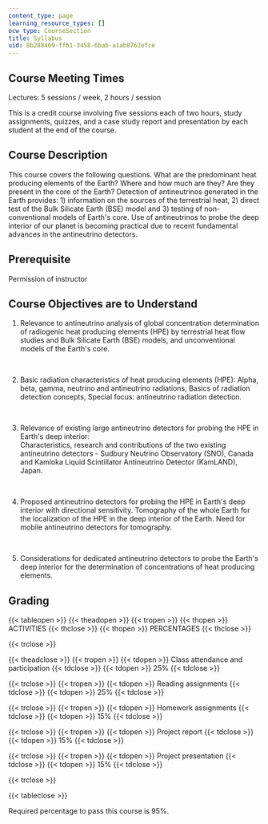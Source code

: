 ```yaml
---
content_type: page
learning_resource_types: []
ocw_type: CourseSection
title: Syllabus
uid: 8b288469-ffb1-3458-6bab-a1ab8762efce
---
```


Course Meeting Times
--------------------

Lectures: 5 sessions / week, 2 hours / session

This is a credit course involving five sessions each of two hours, study assignments, quizzes, and a case study report and presentation by each student at the end of the course.

Course Description
------------------

This course covers the following questions. What are the predominant heat producing elements of the Earth? Where and how much are they? Are they present in the core of the Earth? Detection of antineutrinos generated in the Earth provides: 1) information on the sources of the terrestrial heat, 2) direct test of the Bulk Silicate Earth (BSE) model and 3) testing of non-conventional models of Earth's core. Use of antineutrinos to probe the deep interior of our planet is becoming practical due to recent fundamental advances in the antineutrino detectors.

Prerequisite
------------

Permission of instructor

Course Objectives are to Understand
-----------------------------------

1.  Relevance to antineutrino analysis of global concentration determination of radiogenic heat producing elements (HPE) by terrestrial heat flow studies and Bulk Silicate Earth (BSE) models, and unconventional models of the Earth's core.  
      
     
2.  Basic radiation characteristics of heat producing elements (HPE): Alpha, beta, gamma, neutrino and antineutrino radiations, Basics of radiation detection concepts, Special focus: antineutrino radiation detection.  
      
     
3.  Relevance of existing large antineutrino detectors for probing the HPE in Earth's deep interior:  
    Characteristics, research and contributions of the two existing antineutrino detectors - Sudbury Neutrino Observatory (SNO), Canada and Kamioka Liquid Scintillator Antineutrino Detector (KamLAND), Japan.  
      
     
4.  Proposed antineutrino detectors for probing the HPE in Earth's deep interior with directional sensitivity. Tomography of the whole Earth for the localization of the HPE in the deep interior of the Earth. Need for mobile antineutrino detectors for tomography.  
      
     
5.  Considerations for dedicated antineutrino detectors to probe the Earth's deep interior for the determination of concentrations of heat producing elements.

Grading
-------

{{< tableopen >}}
{{< theadopen >}}
{{< tropen >}}
{{< thopen >}}
ACTIVITIES
{{< thclose >}}
{{< thopen >}}
PERCENTAGES
{{< thclose >}}

{{< trclose >}}

{{< theadclose >}}
{{< tropen >}}
{{< tdopen >}}
Class attendance and participation
{{< tdclose >}}
{{< tdopen >}}
25%
{{< tdclose >}}

{{< trclose >}}
{{< tropen >}}
{{< tdopen >}}
Reading assignments
{{< tdclose >}}
{{< tdopen >}}
25%
{{< tdclose >}}

{{< trclose >}}
{{< tropen >}}
{{< tdopen >}}
Homework assignments
{{< tdclose >}}
{{< tdopen >}}
15%
{{< tdclose >}}

{{< trclose >}}
{{< tropen >}}
{{< tdopen >}}
Project report
{{< tdclose >}}
{{< tdopen >}}
15%
{{< tdclose >}}

{{< trclose >}}
{{< tropen >}}
{{< tdopen >}}
Project presentation
{{< tdclose >}}
{{< tdopen >}}
15%
{{< tdclose >}}

{{< trclose >}}

{{< tableclose >}}

Required percentage to pass this course is 95%.